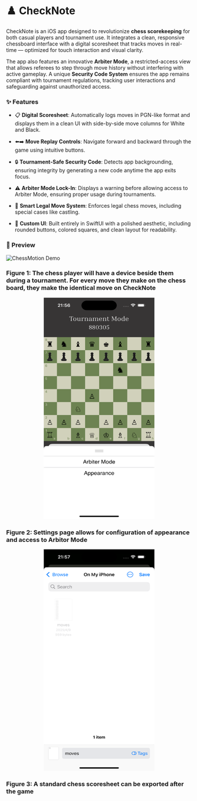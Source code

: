 # ♟️ CheckNote
CheckNote is an iOS app designed to revolutionize **chess scorekeeping** for both casual players and tournament use. It integrates a clean, responsive chessboard interface with a digital scoresheet that tracks moves in real-time — optimized for touch interaction and visual clarity.

The app also features an innovative **Arbiter Mode**, a restricted-access view that allows referees to step through move history without interfering with active gameplay. A unique **Security Code System** ensures the app remains compliant with tournament regulations, tracking user interactions and safeguarding against unauthorized access.

### ✨ Features
- 📋 **Digital Scoresheet**: Automatically logs moves in PGN-like format and displays them in a clean UI with side-by-side move columns for White and Black.

- ⬅️➡️ **Move Replay Controls**: Navigate forward and backward through the game using intuitive buttons.

- 🔒 **Tournament-Safe Security Code**: Detects app backgrounding, ensuring integrity by generating a new code anytime the app exits focus.

- ⚠️ **Arbiter Mode Lock-In**: Displays a warning before allowing access to Arbiter Mode, ensuring proper usage during tournaments.

- 🧠 **Smart Legal Move System**: Enforces legal chess moves, including special cases like castling.

- 🎨 **Custom UI**: Built entirely in SwiftUI with a polished aesthetic, including rounded buttons, colored squares, and clean layout for readability.

### 📱 Preview

![ChessMotion Demo](assets/chessmotion_demo_small.gif)

### Figure 1: The chess player will have a device beside them during a tournament. For every move they make on the chess board, they make the identical move on CheckNote

<p align="center">
  <img src="Asset/Settings.png" alt="ChessMotion demo of move tracking" width="300" height="600">
</p>

### Figure 2: Settings page allows for configuration of appearance and access to Arbitor Mode

<p align="center">
  <img src="Asset/Export.png" alt="ChessMotion demo of move tracking" width="300" height="600">
</p>

### Figure 3: A standard chess scoresheet can be exported after the game
